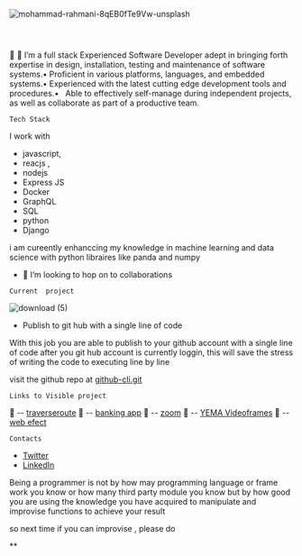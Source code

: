  ![mohammad-rahmani-8qEB0fTe9Vw-unsplash](https://user-images.githubusercontent.com/100746581/187123515-48ed0f7b-325d-4629-9cb4-f7b50ca60320.jpg)
```
 
 
 ```
 
 
 👀 
 🌱 I’m  a full stack
 Experienced Software Developer adept in bringing forth expertise in design, installation, testing and maintenance of software systems.• Proficient in various platforms, languages, and embedded systems.• Experienced with the latest cutting edge development tools and procedures.•   Able to effectively self-manage during independent projects, as well as collaborate as part of a productive team.

 ```
 Tech Stack
 ```
 I work with 
 * javascript, 
 * reacjs , 
 * nodejs 
 * Express JS
 * Docker
 * GraphQL
 * SQL
 * python
 * Django
 
 
 

 
 i am cureently enhanccing my knowledge in machine learning and data science with python libraires like panda and numpy
 
 
- 💞️ I’m looking to hop on to collaborations



```
Current  project
```
![download (5)](https://user-images.githubusercontent.com/100746581/187122396-33a33226-53be-4a42-8407-08f7ce7caba6.jpg)
- Publish to git hub with a single line of code

With this job you are  able to publish to your github account with a single line of code after you git hub account is currently loggin,
this will save the stress of writing the code to executing line by line

visit the github repo at [github-cli.git](https://github.com/MaverickDe/github-cli.git)

```
Links to Visible project
```
🔗  -- [traverseroute](https://routetraverse.herokuapp.com/)
🔗  -- [banking app](https://bankingapp12.herokuapp.com/)
🔗  -- [zoom](https://videoroomapp.herokuapp.com/)
🔗  -- [YEMA Videoframes](https://videoframes.herokuapp.com/)
🔗  -- [web efect](https://github.com/MaverickDe/canvas-web-effect)






```
Contacts
```
- [Twitter](https://twitter.com/Princemave123)
-  [LinkedIn](linkedin.com/in/princewill-asotibe-b31036204/)




Being a programmer is not by how may programming language or frame work you know or how many third party module you know but by how good you are using the knowledge you have acquired to manipulate and improvise functions to achieve your result

so next time if you can improvise , please do



**
<!---
MaverickDe/MaverickDe is a ✨ special ✨ repository because its `README.md` (this file) appears on your GitHub profile.
You can click the Preview link to take a look at your changes.
--->
